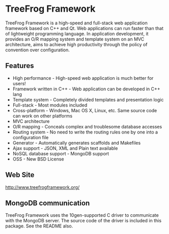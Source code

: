 TreeFrog Framework
==================

TreeFrog Framework is a high-speed and full-stack web application framework
based on C++ and Qt. Web applications can run faster than that of lightweight
programming language. In application development, it provides an O/R mapping
system and template system on an MVC architecture, aims to achieve high
productivity through the policy of convention over configuration.


Features
--------

 * High performance  - High-speed web application is much better for users!
 * Framework written in C++  - Web application can be developed in C++ lang
 * Template system  - Completely divided templates and presentation logic
 * Full-stack  - Most modules included
 * Cross-platform  - Windows, Mac OS X, Linux, etc.  Same source code can
                      work on other platforms
 * MVC architecture
 * O/R mapping  - Conceals complex and troublesome database accesses
 * Routing system  - No need to write the routing rules one by one into a
                      configuration file
 * Generator - Automatically generates scaffolds and Makefiles
 * Ajax support - JSON, XML and Plain text available
 * NoSQL database support - MongoDB support
 * OSS  - New BSD License


Web Site
--------
 http://www.treefrogframework.org/


MongoDB communication
---------------------

TreeFrog Framework uses the 10gen-supported C driver to communicate with the
MongoDB server. The source code of the driver is included in this package.
See the README also.
